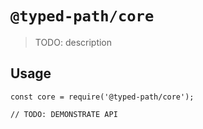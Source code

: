 # `@typed-path/core`

> TODO: description

## Usage

```
const core = require('@typed-path/core');

// TODO: DEMONSTRATE API
```
